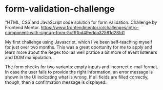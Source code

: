 # form-validation-challenge
"HTML, CSS and JavaScript code solution for form validation. Challenge by Frontend Mentor.
https://www.frontendmentor.io/challenges/intro-component-with-signup-form-5cf91bd49edda32581d28fd1

My first challenge using Javascript, which I've been self-teaching myself for just over two months. This was a great oportunity for me to apply and learn more about the Regex tool as well pratice a bit more of event listeners and DOM manipulation. 

The form checks for two variants: empty inputs and incorrect e-mail format. In case the user fails to provide the right information, an error message is shown in the UI indicating what is wrong. If all fields are filled correctly, though, then a confirmation message is displayed.  
 
